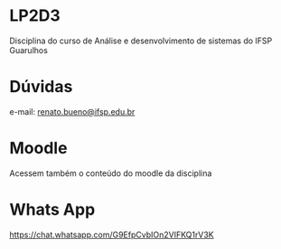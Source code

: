 # LP2D3
Disciplina do curso de Análise e desenvolvimento de sistemas do IFSP Guarulhos 

# Dúvidas
e-mail: renato.bueno@ifsp.edu.br

# Moodle
Acessem também o conteúdo do moodle da disciplina 

# Whats App
https://chat.whatsapp.com/G9EfpCvbIOn2VIFKQ1rV3K 
